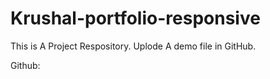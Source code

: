 # Krushal-portfolio-responsive
This is A Project Respository. Uplode A demo file in GitHub.

Github: 
